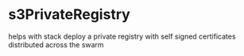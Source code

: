 # s3PrivateRegistry
helps with stack deploy a private registry with self signed certificates distributed across the swarm
